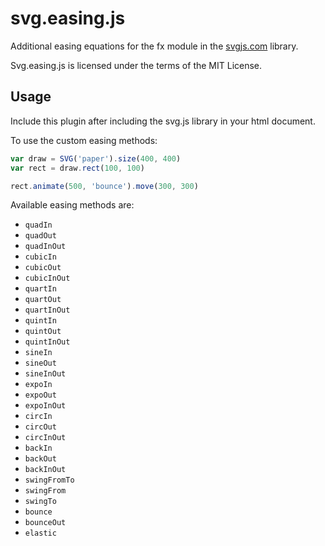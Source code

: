 # svg.easing.js

Additional easing equations for the fx module in the [svgjs.com](http://svgjs.com) library.

Svg.easing.js is licensed under the terms of the MIT License.

## Usage
Include this plugin after including the svg.js library in your html document.

To use the custom easing methods:

```javascript
var draw = SVG('paper').size(400, 400)
var rect = draw.rect(100, 100)

rect.animate(500, 'bounce').move(300, 300)
```

Available easing methods are:
- `quadIn`
- `quadOut`
- `quadInOut`
- `cubicIn`
- `cubicOut`
- `cubicInOut`
- `quartIn`
- `quartOut`
- `quartInOut`
- `quintIn`
- `quintOut`
- `quintInOut`
- `sineIn`
- `sineOut`
- `sineInOut`
- `expoIn`
- `expoOut`
- `expoInOut`
- `circIn`
- `circOut`
- `circInOut`
- `backIn`
- `backOut`
- `backInOut`
- `swingFromTo`
- `swingFrom`
- `swingTo`
- `bounce`
- `bounceOut`
- `elastic`

